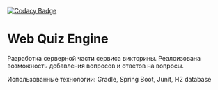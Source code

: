 [![Codacy Badge](https://app.codacy.com/project/badge/Grade/7660360a30c64038bb9d49e7c0375834)](https://www.codacy.com/manual/AlexeyKorban/WebQuiz?utm_source=github.com&amp;utm_medium=referral&amp;utm_content=AlexeyKorban/WebQuiz&amp;utm_campaign=Badge_Grade)

# Web Quiz Engine

Разработка серверной части сервиса викторины. Реалоизована возможность добавления вопросов и ответов на вопросы.

Использованные технологии:
Gradle, Spring Boot, Junit, H2 database